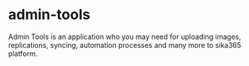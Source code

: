 # admin-tools
Admin Tools is an application who you may need for uploading images, replications, syncing, automation processes and many more to sika365 platform.
